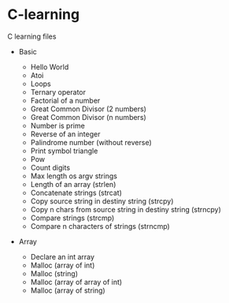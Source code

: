 # C-learning

C learning files

* Basic
  - Hello World
  - Atoi
  - Loops
  - Ternary operator
  - Factorial of a number
  - Great Common Divisor (2 numbers)
  - Great Common Divisor (n numbers)
  - Number is prime
  - Reverse of an integer
  - Palindrome number (without reverse)
  - Print symbol triangle
  - Pow
  - Count digits
  - Max length os argv strings
  - Length of an array (strlen)
  - Concatenate strings (strcat)
  - Copy source string in destiny string (strcpy)
  - Copy n chars from source string in destiny string (strncpy)
  - Compare strings (strcmp)
  - Compare n characters of strings (strncmp)

* Array
  - Declare an int array
  - Malloc (array of int)
  - Malloc (string)
  - Malloc (array of array of int)
  - Malloc (array of string)
